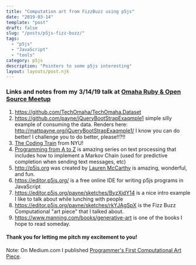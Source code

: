 ```yaml
---
title: "Computation art from FizzBuzz using p5js"
date: "2019-03-14"
template: "post"
draft: false
slug: "/posts/p5js-fizz-buzz/"
tags:
  - "p5js"
  - "JavaScript"
  - "tools"
category: p5js 
description: "Pointers to some p5js interesting"
layout: layouts/post.njk
---
```


### Links and notes from my 3/14/19 talk at [Omaha Ruby & Open Source Meetup](https://www.meetup.com/Omaha-Ruby-Meetup/events/xggmrqyzfbsb/)

1. https://github.com/TechOmaha/TechOmaha.Dataset 
2. https://github.com/payne/jQueryBootStrapExaqmple1 simple silly example of consuming the data.  Renders here: http://mattpayne.org/jQueryBootStrapExaqmple1/  I know you can do better!   I challenge you to do better, please!!?!!
3. [The Coding Train](https://www.google.com/search?q=the+coding+train&rlz=1CAHJUL_enUS789US791&oq=the+coding+train&aqs=chrome..69i57j0l5.2271j0j4&sourceid=chrome&ie=UTF-8) from NYU!
4. [Programming from A to Z](https://shiffman.net/a2z/) is amazing series on text processing that includes how to implement a Markov Chain (used for predictive completion when sending text messages, etc)
5. http://p5js.org was created by [Lauren McCarthy](http://lauren-mccarthy.com/teaching/p5-js) is amazing, wonderful, and fun.
6. https://editor.p5js.org/ is a free online IDE for writing p5js programs in JavaScript
7. https://editor.p5js.org/payne/sketches/ByzXjdY14 is a nice intro example I like to talk about while lunching with people
8. https://editor.p5js.org/payne/sketches/rkYJAgSpX is the Fizz Buzz Computational "art piece" that I talked about.
9. https://www.manning.com/books/generative-art is one of the books I hope to read someday.

#### Thank you for letting me pitch my excitement to you!


Note: On Medium.com I published 
[Programmer's First Computational Art Piece](https://medium.com/@MattPayneOrg/programmers-first-computational-art-piece-a02f3c412606).


